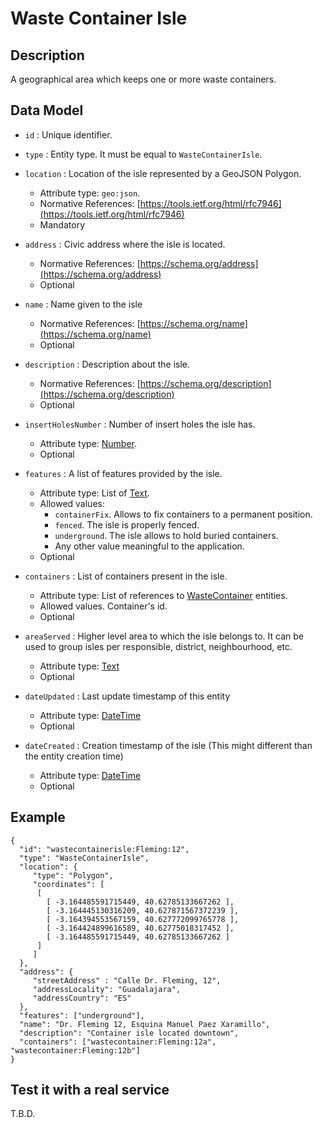 # Waste Container Isle

## Description

A geographical area which keeps one or more waste containers. 

## Data Model

+ `id` : Unique identifier. 

+ `type` : Entity type. It must be equal to `WasteContainerIsle`. 

+ `location` : Location of the isle represented by a GeoJSON Polygon.
    + Attribute type: `geo:json`.
    + Normative References: [https://tools.ietf.org/html/rfc7946](https://tools.ietf.org/html/rfc7946)
    + Mandatory
  
+ `address` : Civic address where the isle is located. 
    + Normative References: [https://schema.org/address](https://schema.org/address)
    + Optional
 
+ `name` : Name given to the isle
    + Normative References: [https://schema.org/name](https://schema.org/name)
    + Optional

+ `description` : Description about the isle. 
    + Normative References: [https://schema.org/description](https://schema.org/description)
    + Optional
    
+ `insertHolesNumber` : Number of insert holes the isle has.
    + Attribute type: [Number](https://schema.org/Number).
    + Optional
    
+ `features` : A list of features provided by the isle.
    + Attribute type: List of [Text](http://schema.org/Text).
    + Allowed values:
        + `containerFix`. Allows to fix containers to a permanent position.
        + `fenced`. The isle is properly fenced.
        + `underground`. The isle allows to hold buried containers. 
        + Any other value meaningful to the application.
    + Optional

+ `containers` : List of containers present in the isle.
    + Attribute type: List of references to [WasteContainer](../../WasteContainer/doc/spec.md) entities. 
    + Allowed values. Container's id.
    + Optional

+ `areaServed` : Higher level area to which the isle belongs to. It can be used to group isles per
responsible, district, neighbourhood, etc.
    + Attribute type: [Text](https://schema.org/Text)
    + Optional
    
+ `dateUpdated` : Last update timestamp of this entity
    + Attribute type: [DateTime](https://schema.org/DateTime)
    + Optional

+ `dateCreated` : Creation timestamp of the isle (This might different than the entity creation time)
    + Attribute type: [DateTime](https://schema.org/DateTime)
    + Optional    

## Example

    {
      "id": "wastecontainerisle:Fleming:12",
      "type": "WasteContainerIsle",
      "location": {
         "type": "Polygon",
         "coordinates": [
          [
            [ -3.164485591715449, 40.62785133667262 ],
            [ -3.164445130316209, 40.627871567372239 ],
            [ -3.164394553567159, 40.627772099765778 ],
            [ -3.164424899616589, 40.62775018317452 ],
            [ -3.164485591715449, 40.62785133667262 ]
          ]  
         ]
      },
      "address": {
         "streetAddress" : "Calle Dr. Fleming, 12",
         "addressLocality": "Guadalajara",
         "addressCountry": "ES"
      },
      "features": ["underground"],
      "name": "Dr. Fleming 12, Esquina Manuel Paez Xaramillo",
      "description": "Container isle located downtown",
      "containers": ["wastecontainer:Fleming:12a", "wastecontainer:Fleming:12b"] 
    }
    
## Test it with a real service

T.B.D.
